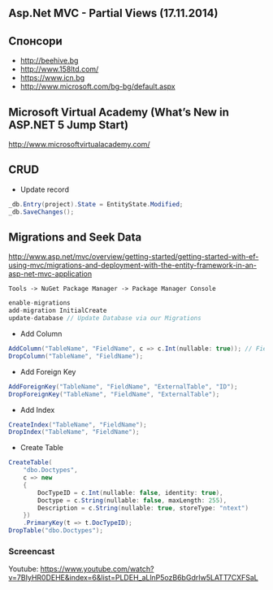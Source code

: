 ﻿## Asp.Net MVC - Partial Views (17.11.2014)

## Спонсори
- http://beehive.bg
- http://www.158ltd.com/
- https://www.icn.bg
- http://www.microsoft.com/bg-bg/default.aspx

## Microsoft Virtual Academy (What’s New in ASP.NET 5 Jump Start)

http://www.microsoftvirtualacademy.com/

## CRUD

- Update record 
```csharp
_db.Entry(project).State = EntityState.Modified;
_db.SaveChanges();
```

## Migrations and Seek Data

http://www.asp.net/mvc/overview/getting-started/getting-started-with-ef-using-mvc/migrations-and-deployment-with-the-entity-framework-in-an-asp-net-mvc-application

```
Tools -> NuGet Package Manager -> Package Manager Console
```

```csharp
enable-migrations
add-migration InitialCreate
update-database // Update Database via our Migrations
```

- Add Column
```csharp
AddColumn("TableName", "FieldName", c => c.Int(nullable: true)); // Field type will be Integer
DropColumn("TableName", "FieldName");
```

- Add Foreign Key
```csharp
AddForeignKey("TableName", "FieldName", "ExternalTable", "ID");
DropForeignKey("TableName", "FieldName", "ExternalTable");
```

- Add Index
```csharp
CreateIndex("TableName", "FieldName");
DropIndex("TableName", "FieldName");
```
- Create Table
```csharp
CreateTable(
	"dbo.Doctypes",
	c => new 
	{
		DocTypeID = c.Int(nullable: false, identity: true),
		Doctype = c.String(nullable: false, maxLength: 255),
		Description = c.String(nullable: true, storeType: "ntext")
	})
	.PrimaryKey(t => t.DocTypeID);
DropTable("dbo.Doctypes");
```

### Screencast
Youtube: https://www.youtube.com/watch?v=7BIyHR0DEHE&index=6&list=PLDEH_aLlnP5ozB6bGdrIw5LATT7CXFSaL
